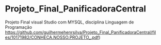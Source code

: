 # Projeto_Final_PanificadoraCentral
Projeto Final visual Studio com MYSQL, disciplina Linguagem de Programação https://github.com/guilhermehenrsilva/Projeto_Final_PanificadoraCentral/files/10171982/CONHECA.NOSSO.PROJETO_.pdf)
